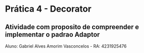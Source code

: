 # Prática 4 - Decorator

## Atividade com proposito de compreender e implementar o padrao Adaptor

Aluno: Gabriel Alves Amorim Vasconcelos - RA: 4231925476
